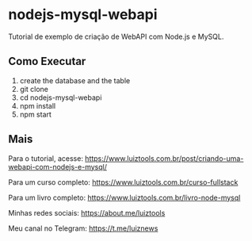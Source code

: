 # nodejs-mysql-webapi
Tutorial de exemplo de criação de WebAPI com Node.js e MySQL.

## Como Executar

1. create the database and the table
2. git clone
3. cd nodejs-mysql-webapi
4. npm install
5. npm start

## Mais

Para o tutorial, acesse: https://www.luiztools.com.br/post/criando-uma-webapi-com-nodejs-e-mysql/

Para um curso completo: https://www.luiztools.com.br/curso-fullstack

Para um livro completo: https://www.luiztools.com.br/livro-node-mysql

Minhas redes sociais: https://about.me/luiztools

Meu canal no Telegram: https://t.me/luiznews